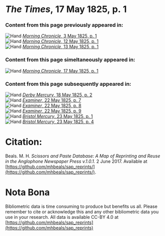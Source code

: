 # *The Times*, 17 May 1825, p. 1  
  
### Content from this page previously appeared in:  
![Hand](http://scissorsandpaste.net/wp-content/uploads/2017/06/smallhandpointer.png) [*Morning Chronicle*, 3 May 1825, p. 1](https://mhbeals.github.io/sap_html/Morning-Chronicle/Morning-Chronicle-3-May-1825-p-1)  
![Hand](http://scissorsandpaste.net/wp-content/uploads/2017/06/smallhandpointer.png) [*Morning Chronicle*, 12 May 1825, p. 1](https://mhbeals.github.io/sap_html/Morning-Chronicle/Morning-Chronicle-12-May-1825-p-1)  
![Hand](http://scissorsandpaste.net/wp-content/uploads/2017/06/smallhandpointer.png) [*Morning Chronicle*, 13 May 1825, p. 1](https://mhbeals.github.io/sap_html/Morning-Chronicle/Morning-Chronicle-13-May-1825-p-1)  
  
### Content from this page simeltaneously appeared in:  
![Hand](http://scissorsandpaste.net/wp-content/uploads/2017/06/smallhandpointer.png) [*Morning Chronicle*, 17 May 1825, p. 1](https://mhbeals.github.io/sap_html/Morning-Chronicle/Morning-Chronicle-17-May-1825-p-1)  
  
### Content from this page subsequently appeared in:  
![Hand](http://scissorsandpaste.net/wp-content/uploads/2017/06/smallhandpointer.png) [*Derby Mercury*, 18 May 1825, p. 2](https://mhbeals.github.io/sap_html/Derby-Mercury/Derby-Mercury-18-May-1825-p-2)  
![Hand](http://scissorsandpaste.net/wp-content/uploads/2017/06/smallhandpointer.png) [*Examiner*, 22 May 1825, p. 7](https://mhbeals.github.io/sap_html/Examiner/Examiner-22-May-1825-p-7)  
![Hand](http://scissorsandpaste.net/wp-content/uploads/2017/06/smallhandpointer.png) [*Examiner*, 22 May 1825, p. 8](https://mhbeals.github.io/sap_html/Examiner/Examiner-22-May-1825-p-8)  
![Hand](http://scissorsandpaste.net/wp-content/uploads/2017/06/smallhandpointer.png) [*Examiner*, 22 May 1825, p. 9](https://mhbeals.github.io/sap_html/Examiner/Examiner-22-May-1825-p-9)  
![Hand](http://scissorsandpaste.net/wp-content/uploads/2017/06/smallhandpointer.png) [*Bristol Mercury*, 23 May 1825, p. 1](https://mhbeals.github.io/sap_html/Bristol-Mercury/Bristol-Mercury-23-May-1825-p-1)  
![Hand](http://scissorsandpaste.net/wp-content/uploads/2017/06/smallhandpointer.png) [*Bristol Mercury*, 23 May 1825, p. 4](https://mhbeals.github.io/sap_html/Bristol-Mercury/Bristol-Mercury-23-May-1825-p-4)  


# Citation: 

Beals. M. H. *Scissors and Paste Database: A Map of Reprinting and Reuse in the Anglophone Newspaper Press v.1.0.1.* 2 June 2017. Available at [https://github.com/mhbeals/sap_reprints/](https://github.com/mhbeals/sap_reprints/). 

# Nota Bona

Bibliometric data is time consuming to produce but benefits us all. Please remember to cite or acknowledge this and any other bibliometric data you use in your research. All data is available CC-BY 4.0 at [https://github.com/mhbeals/sap_reprints](https://github.com/mhbeals/sap_reprints)
